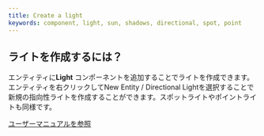 ```yaml
---
title: Create a light
keywords: component, light, sun, shadows, directional, spot, point
---
```


## ライトを作成するには？

エンティティに**Light** コンポーネントを追加することでライトを作成できます。エンティティを右クリックしてNew Entity / Directional Lightを選択することで新規の指向性ライトを作成することができます。スポットライトやポイントライトも同様です。

<a class="docs" href="http://developer.playcanvas.com/en/user-manual/packs/components/light/" target="_blank">ユーザーマニュアルを参照</a>

